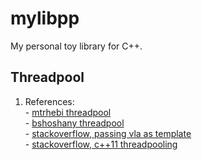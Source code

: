 # mylibpp
My personal toy library for C++.

## Threadpool
   1. References:\
    - [mtrhebi threadpool](https://github.com/mtrebi/thread-pool/)\
    - [bshoshany threadpool](https://github.com/bshoshany/thread-pool/)\
    - [stackoverflow, passing vla as template](https://stackoverflow.com/questions/69421068/how-to-pass-a-void-function-with-variable-number-of-argument-in-a-queue-for-a-th)\
    - [stackoverflow, c++11 threadpooling](https://stackoverflow.com/questions/15752659/thread-pooling-in-c11)
